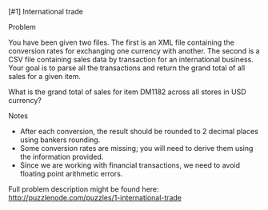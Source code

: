 [#1] International trade 

Problem

You have been given two files. The first is an XML file containing the conversion rates for exchanging one currency with
another. The second is a CSV file containing sales data by transaction for an international business. Your goal is to
parse all the transactions and return the grand total of all sales for a given item.

What is the grand total of sales for item DM1182 across all stores in USD currency?

Notes
<ul>
    <li>After each conversion, the result should be rounded to 2 decimal places using bankers rounding.</li>
    <li>Some conversion rates are missing; you will need to derive them using the information provided.</li>
    <li>Since we are working with financial transactions, we need to avoid floating point arithmetic errors.</li>
</ul>

Full problem description might be found here: http://puzzlenode.com/puzzles/1-international-trade